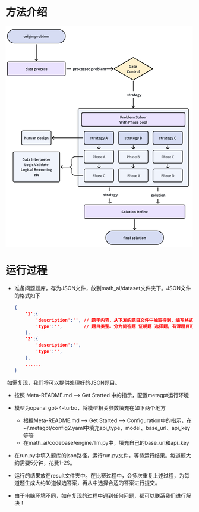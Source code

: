 
# 方法介绍

![img.png](result/img.png)



# 运行过程

- 准备问题题库，存为JSON文件，放到math_ai/dataset文件夹下。JSON文件的格式如下

  ~~~json
  {
      '1':{
          'description':'', // 题干内容，从下发的题目文件中抽取得到，编写格式为markdown格式
          'type':'',        // 题目类型。分为简答题 证明题 选择题，有课题目可能涉及两个题型
      },
      '2':{
          'description':'', 
          'type':'',        
      },
      ......
  }
  ~~~

​		 如需复现，我们将可以提供处理好的JSON题目。

- 按照 Meta-README.md --> Get Started 中的指示，配置metagpt运行环境
- 模型为openai gpt-4-turbo，将模型相关参数填充在如下两个地方
  - 根据Meta-README.md --> Get Started --> Configuration中的指示，在~/.metagpt/config2.yaml中填充api_type、model、base_url、api_key等等
  - 在math_ai/codebase/engine/llm.py中，填充自己的base_url和api_key

- 在run.py中填入题库的json路径，运行run.py文件，等待运行结果。每道题大约需要5分钟，花费1-2$。
- 运行的结果放在result文件夹中。在比赛过程中，会多次重复上述过程，为每道题生成大约10道候选答案，再从中选择合适的答案进行提交。
- 由于电脑环境不同，如在复现的过程中遇到任何问题，都可以联系我们进行解决！


